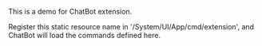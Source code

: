 This is a demo for ChatBot extension.

Register this static resource name in '/System/UI/App/cmd/extension', and ChatBot will load the commands defined here.

